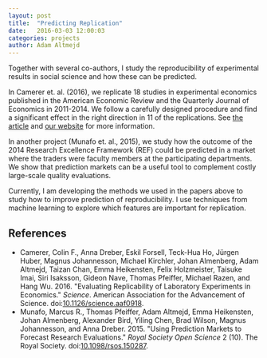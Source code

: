 ```yaml
---
layout: post
title:  "Predicting Replication"
date:   2016-03-03 12:00:03
categories: projects
author: Adam Altmejd
---
```


Together with several co-authors, I study the reproducibility of experimental results in social science and how these can be predicted.

In Camerer et. al. (2016), we replicate 18 studies in experimental economics published in the American Economic Review and the Quarterly Journal of Economics in 2011-2014. We follow a carefully designed procedure and find a significant effect in the right direction in 11 of the replications. See [the article](http://science.sciencemag.org/content/early/2016/03/02/science.aaf0918) and [our website](http://experimentaleconreplications.com) for more information.

In another project (Munafo et. al., 2015), we study how the outcome of the 2014 Research Excellence Framework (REF) could be predicted in a market where the traders were faculty members at the participating departments. We show that prediction markets can be a useful tool to complement costly large-scale quality evaluations.

Currently, I am developing the methods we used in the papers above to study how to improve prediction of reproducibility. I use techniques from machine learning to explore which features are important for replication.

## References

*   Camerer, Colin F., Anna Dreber, Eskil Forsell, Teck-Hua Ho, Jürgen Huber, Magnus Johannesson, Michael Kirchler, Johan Almenberg, Adam Altmejd, Taizan Chan, Emma Heikensten, Felix Holzmeister, Taisuke Imai, Siri Isaksson, Gideon Nave, Thomas Pfeiffer, Michael Razen, and Hang Wu. 2016. "Evaluating Replicability of Laboratory Experiments in Economics." *Science*. American Association for the Advancement of Science. doi:[10.1126/science.aaf0918](https://doi.org/10.1126/science.aaf0918).
*   Munafo, Marcus R., Thomas Pfeiffer, Adam Altmejd, Emma Heikensten, Johan Almenberg, Alexander Bird, Yiling Chen, Brad Wilson, Magnus Johannesson, and Anna Dreber. 2015. "Using Prediction Markets to Forecast Research Evaluations." *Royal Society Open Science* 2 (10). The Royal Society. doi:[10.1098/rsos.150287](https://doi.org/10.1098/rsos.150287).
